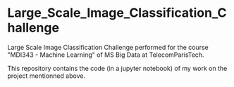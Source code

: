 # Large_Scale_Image_Classification_Challenge
Large Scale Image Classification Challenge performed for the course "MDI343 - Machine Learning" of MS Big Data at TelecomParisTech.

This repository contains the code (in a jupyter notebook) of my work on the project mentionned above.
